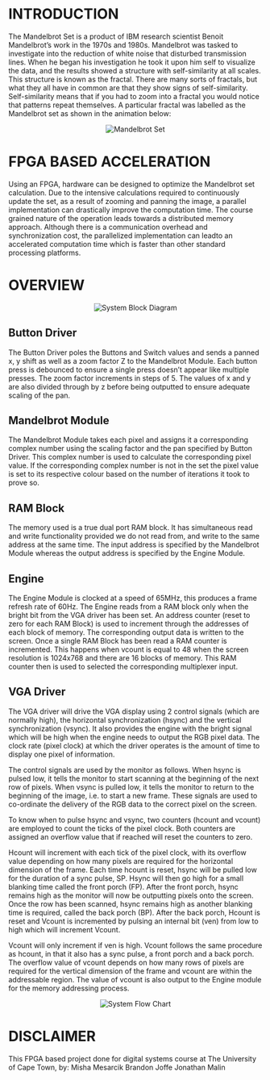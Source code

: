 # INTRODUCTION
The Mandelbrot Set is a product of IBM research scientist Benoit Mandelbrot’s work in the 1970s and 1980s. Mandelbrot was tasked to investigate into the reduction of white noise that
disturbed transmission lines. When he began his investigation he took it upon him self to visualize the data, and the results
showed a structure with self-similarity at all scales. This structure is known as the fractal. There are many sorts of fractals, but what they all have in common are that they show
signs of self-similarity. Self-similarity means that if you had to zoom into a fractal you would notice that patterns repeat
themselves. A particular fractal was labelled as the Mandelbrot set as shown in the animation below:

<p align="center">
  <img src="https://github.com/mesarcik/MANDELBROT/blob/master/Mandelbrot_color_zoom.gif?raw=true" title="Mandelbrot Set">
</p>




# FPGA BASED ACCELERATION
Using an FPGA, hardware can be designed to optimize the Mandelbrot set calculation. Due to the intensive calculations
required to continuously update the set, as a result of zooming and panning the image, a parallel implementation can drastically improve the computation time. The course grained
nature of the operation leads towards a distributed memory approach. Although there is a communication overhead and synchronization cost, the parallelized implementation can leadto an accelerated computation time which is faster than other
standard processing platforms.

# OVERVIEW

<p align="center">
  <img src="https://raw.githubusercontent.com/mesarcik/MANDELBROT/master/BlockDiagram.png" title="System Block Diagram">
</p>


## Button Driver 
The Button Driver poles the Buttons and Switch values and sends a panned x, y shift as well as a zoom factor Z to the Mandelbrot Module. Each button
press is debounced to ensure a single press doesn’t appear like multiple presses. The zoom factor increments in steps
of 5. The values of x and y are also divided through by z before being outputted to ensure adequate scaling of the pan.

## Mandelbrot Module
The Mandelbrot Module takes each pixel and assigns it a corresponding complex number using the scaling factor and the pan specified by Button
Driver. This complex number is used to calculate the corresponding pixel value. If the corresponding complex
number is not in the set the pixel value is set to its respective colour based on the number of iterations it took to prove so.

## RAM Block
The memory used is a true dual port RAM block. It has simultaneous read and write functionality provided we do not read from, and write to the same address
at the same time. The input address is specified by the Mandelbrot Module whereas the output address is specified
by the Engine Module.


## Engine
The Engine Module is clocked at a speed of 65MHz, this produces a frame refresh rate of 60Hz. The Engine reads from a RAM block only when the bright bit
from the VGA driver has been set. An address counter (reset to zero for each RAM Block) is used to increment through the
addresses of each block of memory. The corresponding output data is written to the screen. Once a single RAM Block has
been read a RAM counter is incremented. This happens when vcount is equal to 48 when the screen resolution is 1024x768
and there are 16 blocks of memory. This RAM counter then is used to selected the corresponding multiplexer input.

## VGA Driver
The VGA driver will drive the VGA display using 2 control signals (which are normally high), the horizontal synchronization (hsync) and the vertical
synchronization (vsync). It also provides the engine with the bright signal which will be high when the engine needs to
output the RGB pixel data. The clock rate (pixel clock) at which the driver operates is the amount of time to display
one pixel of information.

The control signals are used by the monitor as follows. When hsync is pulsed low, it tells the monitor to start
scanning at the beginning of the next row of pixels. When vsync is pulled low, it tells the monitor to return to the
beginning of the image, i.e. to start a new frame. These signals are used to co-ordinate the delivery of the RGB data
to the correct pixel on the screen.

To know when to pulse hsync and vsync, two counters (hcount and vcount) are employed to count the ticks of the
pixel clock. Both counters are assigned an overflow value that if reached will reset the counters to zero.

Hcount will increment with each tick of the pixel clock, with its overflow value depending on how many pixels are
required for the horizontal dimension of the frame. Each time hcount is reset, hsync will be pulled low for the duration of a
sync pulse, SP. Hsync will then go high for a small blanking time called the front porch (FP). After the front porch, hsync
remains high as the monitor will now be outputting pixels onto the screen. Once the row has been scanned, hsync
remains high as another blanking time is required, called the back porch (BP). After the back porch, Hcount is reset and
Vcount is incremented by pulsing an internal bit (ven) from low to high which will increment Vcount.

Vcount will only increment if ven is high. Vcount follows the same procedure as hcount, in that it also has a sync pulse, a
front porch and a back porch. The overflow value of vcount depends on how many rows of pixels are required for the
vertical dimension of the frame and vcount are within the addressable region. The value of vcount is also output to the Engine module for the memory
addressing process.

<p align="center">
  <img src="https://raw.githubusercontent.com/mesarcik/MANDELBROT/master/FlowChart.png" title="System Flow Chart">
</p>


# DISCLAIMER
This FPGA based project done for digital systems course at The University of Cape Town, by:
Misha Mesarcik
Brandon Joffe
Jonathan Malin
